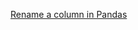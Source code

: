 [Rename a column in Pandas](https://pandas.pydata.org/pandas-docs/stable/reference/api/pandas.DataFrame.rename.html)
